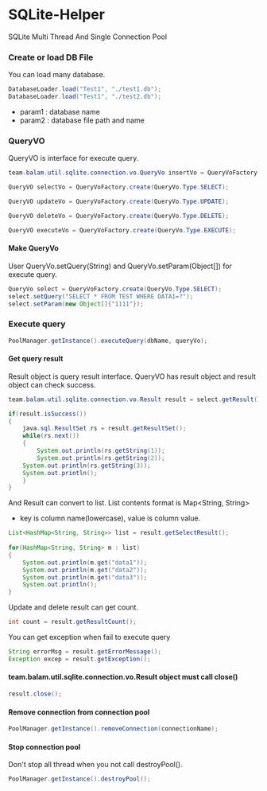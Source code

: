 # SQLite-Helper
SQLite Multi Thread And Single Connection Pool

### Create or load DB File
You can load many database.
```java
DatabaseLoader.load("Test1", "./test1.db");
DatabaseLoader.load("Test1", "./test2.db");
```
* param1 : database name
* param2 : database file path and name

### QueryVO
QueryVO is interface for execute query.
```java
team.balam.util.sqlite.connection.vo.QueryVo insertVo = QueryVoFactory.create(QueryVo.Type.INSERT);
```
```java
QueryVO selectVo = QueryVoFactory.create(QueryVo.Type.SELECT);
```
```java
QueryVO updateVo = QueryVoFactory.create(QueryVo.Type.UPDATE);
```
```java
QueryVO deleteVo = QueryVoFactory.create(QueryVo.Type.DELETE);
```
```java
QueryVO executeVo = QueryVoFactory.create(QueryVo.Type.EXECUTE);
```

#### Make QueryVo
User QueryVo.setQuery(String) and QueryVo.setParam(Object[]) for execute query.
```java
QueryVo select = QueryVoFactory.create(QueryVo.Type.SELECT);
select.setQuery("SELECT * FROM TEST WHERE DATA1=?");
select.setParam(new Object[]{"1111"});
```

### Execute query
```java
PoolManager.getInstance().executeQuery(dbName, queryVo);
```
    
#### Get query result
Result object is query result interface. QueryVO has result object and result object can check success.
```java
team.balam.util.sqlite.connection.vo.Result result = select.getResult();

if(result.isSuccess())
{
    java.sql.ResultSet rs = result.getResultSet();
    while(rs.next())
    {
        System.out.println(rs.getString(1));
        System.out.println(rs.getString(2));
	System.out.println(rs.getString(3));
	System.out.println();
    }
}
```
And Result can convert to list. List contents format is Map<String, String>
* key is column name(lowercase), value is column value.

```java
List<HashMap<String, String>> list = result.getSelectResult();
			
for(HashMap<String, String> m : list)
{
	System.out.println(m.get("data1"));
	System.out.println(m.get("data2"));
	System.out.println(m.get("data3"));
	System.out.println();
}
```

Update and delete result can get count.

```java
int count = result.getResultCount();
```
You can get exception when fail to execute query

```java
String errorMsg = result.getErrorMessage();
Exception excep = result.getException();
```

#### team.balam.util.sqlite.connection.vo.Result object must call close()
```java
result.close();
```
#### Remove connection from connection pool
```java
PoolManager.getInstance().removeConnection(connectionName);
```
#### Stop connection pool
Don't stop all thread when you not call destroyPool().
```java
PoolManager.getInstance().destroyPool();
```
